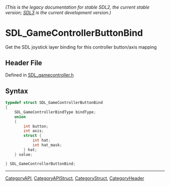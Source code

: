 ###### (This is the legacy documentation for stable SDL2, the current stable version; [SDL3](https://wiki.libsdl.org/SDL3/) is the current development version.)
# SDL_GameControllerButtonBind

Get the SDL joystick layer binding for this controller button/axis mapping

## Header File

Defined in [SDL_gamecontroller.h](https://github.com/libsdl-org/SDL/blob/SDL2/include/SDL_gamecontroller.h)

## Syntax

```c
typedef struct SDL_GameControllerButtonBind
{
    SDL_GameControllerBindType bindType;
    union
    {
        int button;
        int axis;
        struct {
            int hat;
            int hat_mask;
        } hat;
    } value;

} SDL_GameControllerButtonBind;
```

----
[CategoryAPI](CategoryAPI), [CategoryAPIStruct](CategoryAPIStruct), [CategoryStruct](CategoryStruct), [CategoryHeader](CategoryHeader)


